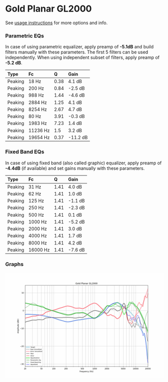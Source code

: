 # Gold Planar GL2000
See [usage instructions](https://github.com/jaakkopasanen/AutoEq#usage) for more options and info.

### Parametric EQs
In case of using parametric equalizer, apply preamp of **-5.1dB** and build filters manually
with these parameters. The first 5 filters can be used independently.
When using independent subset of filters, apply preamp of **-5.2 dB**.

| Type    | Fc       |    Q | Gain     |
|:--------|:---------|:-----|:---------|
| Peaking | 18 Hz    | 0.38 | 4.1 dB   |
| Peaking | 200 Hz   | 0.84 | -2.5 dB  |
| Peaking | 988 Hz   | 1.44 | -4.6 dB  |
| Peaking | 2884 Hz  | 1.25 | 4.1 dB   |
| Peaking | 8254 Hz  | 2.67 | 4.7 dB   |
| Peaking | 80 Hz    | 3.91 | -0.3 dB  |
| Peaking | 1983 Hz  | 7.23 | 1.4 dB   |
| Peaking | 11236 Hz | 1.5  | 3.2 dB   |
| Peaking | 19654 Hz | 0.37 | -11.2 dB |

### Fixed Band EQs
In case of using fixed band (also called graphic) equalizer, apply preamp of **-4.4dB**
(if available) and set gains manually with these parameters.

| Type    | Fc       |    Q | Gain    |
|:--------|:---------|:-----|:--------|
| Peaking | 31 Hz    | 1.41 | 4.0 dB  |
| Peaking | 62 Hz    | 1.41 | 1.0 dB  |
| Peaking | 125 Hz   | 1.41 | -1.1 dB |
| Peaking | 250 Hz   | 1.41 | -2.3 dB |
| Peaking | 500 Hz   | 1.41 | 0.1 dB  |
| Peaking | 1000 Hz  | 1.41 | -5.2 dB |
| Peaking | 2000 Hz  | 1.41 | 3.0 dB  |
| Peaking | 4000 Hz  | 1.41 | 1.7 dB  |
| Peaking | 8000 Hz  | 1.41 | 4.2 dB  |
| Peaking | 16000 Hz | 1.41 | -7.6 dB |

### Graphs
![](./Gold%20Planar%20GL2000.png)